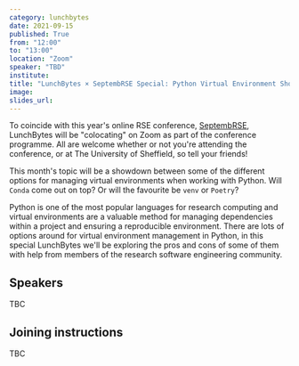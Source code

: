 ```yaml
---
category: lunchbytes
date: 2021-09-15
published: True
from: "12:00"
to: "13:00"
location: "Zoom"
speaker: "TBD"
institute:
title: "LunchBytes × SeptembRSE Special: Python Virtual Environment Showdown"
image:
slides_url:
---
```


To coincide with this year's online RSE conference, [SeptembRSE](https://septembrse.society-rse.org/registration/), LunchBytes will be "colocating" on Zoom as part of the conference programme. All are welcome whether or not you're attending the conference, or at The University of Sheffield, so tell your friends!

This month's topic will be a showdown between some of the different options for managing virtual environments when working with Python. Will `Conda` come out on top? Or will the favourite be `venv` or `Poetry`?

Python is one of the most popular languages for research computing and virtual environments are a valuable method for managing dependencies within a project and ensuring a reproducible environment. There are lots of options around for virtual environment management in Python, in this special LunchBytes we'll be exploring the pros and cons of some of them with help from members of the research software engineering community.

## Speakers
TBC

## Joining instructions
TBC